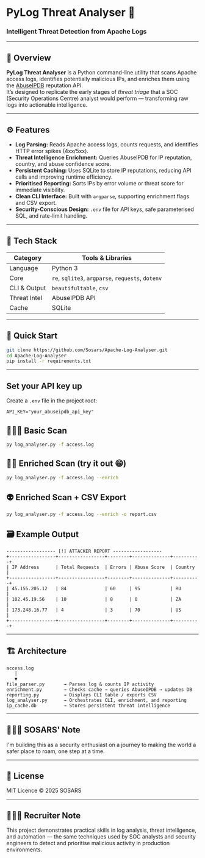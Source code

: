 # PyLog Threat Analyser 🐍  
### Intelligent Threat Detection from Apache Logs

---

## 🧠 Overview
**PyLog Threat Analyser** is a Python command-line utility that scans Apache access logs, identifies potentially malicious IPs, and enriches them using the [AbuseIPDB](https://www.abuseipdb.com/) reputation API.  
It’s designed to replicate the early stages of *threat triage* that a SOC (Security Operations Centre) analyst would perform — transforming raw logs into actionable intelligence.

---

## ⚙️ Features
- **Log Parsing:** Reads Apache access logs, counts requests, and identifies HTTP error spikes (4xx/5xx).  
- **Threat Intelligence Enrichment:** Queries AbuseIPDB for IP reputation, country, and abuse confidence score.  
- **Persistent Caching:** Uses SQLite to store IP reputations, reducing API calls and improving runtime efficiency.  
- **Prioritised Reporting:** Sorts IPs by error volume or threat score for immediate visibility.  
- **Clean CLI Interface:** Built with `argparse`, supporting enrichment flags and CSV export.  
- **Security-Conscious Design:** `.env` file for API keys, safe parameterised SQL, and rate-limit handling.

---

## 🧰 Tech Stack
| Category | Tools & Libraries |
|-----------|-------------------|
| Language | Python 3 |
| Core | `re`, `sqlite3`, `argparse`, `requests`, `dotenv` |
| CLI & Output | `beautifultable`, `csv` |
| Threat Intel | AbuseIPDB API |
| Cache | SQLite |

---

## 🚀 Quick Start
```bash
git clone https://github.com/Sosars/Apache-Log-Analyser.git
cd Apache-Log-Analyser
pip install -r requirements.txt
```

---

## Set your API key up
Create a `.env` file in the project root:
```env
API_KEY="your_abuseipdb_api_key"
```

## 🧑🏽‍💻 Basic Scan
```bash / PowerShell
py log_analyser.py -f access.log
```

## 🕵🏽 Enriched Scan (try it out 😁)
``` bash / PowerShell
py log_analyser.py -f access.log --enrich
```

## 👽 Enriched Scan + CSV Export
``` bash / PowerShell
py log_analyser.py -f access.log --enrich -o report.csv
```

## 🗃️ Example Output
```
------------------ [!] ATTACKER REPORT ------------------
+-----------------+-----------------+--------+--------------+----------+
| IP Address      | Total Requests  | Errors | Abuse Score  | Country  |
+-----------------+-----------------+--------+--------------+----------+
| 45.155.205.12   | 84              | 60     | 95           | RU       |
| 102.45.19.56    | 10              | 8      | 0            | ZA       |
| 173.248.16.77   | 4               | 3      | 70           | US       |
+-----------------+-----------------+--------+--------------+----------+
```

---


## 🏗️ Architecture
```
access.log
   │
   ▼
file_parser.py       → Parses log & counts IP activity
enrichment.py        → Checks cache → queries AbuseIPDB → updates DB
reporting.py         → Displays CLI table / exports CSV
log_analyser.py      → Orchestrates CLI, enrichment, and reporting
ip_cache.db          → Stores persistent threat intelligence
```

---

## 🙋🏽‍♂️ SOSARS' Note
I'm building this as a security enthusiast on a journey to making the world a safer place to roam, one step at a time.

---

## 📜 License
MIT Licence © 2025 SOSARS

---

## 👨🏽‍🔬 Recruiter Note
This project demonstrates practical skills in log analysis, threat intelligence, and automation — the same techniques used by SOC analysts and security engineers to detect and prioritise malicious activity in production environments.



